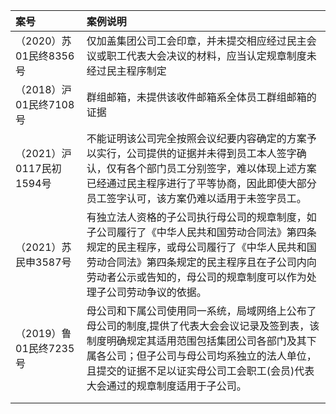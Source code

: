 | 案号                 | 案例说明                                                                                                                                  |
|:------------------ |:------------------------------------------------------------------------------------------------------------------------------------- |
| （2020）苏01民终8356号   | 仅加盖集团公司工会印章，并未提交相应经过民主会议或职工代表大会决议的材料，应当认定规章制度未经过民主程序制定                                                                                |
| （2018）沪01民终7108号   | 群组邮箱，未提供该收件邮箱系全体员工群组邮箱的证据                                                                                                             |
| （2021）沪0117民初1594号 | 不能证明该公司完全按照会议纪要内容确定的方案予以实行，公司提供的证据并未得到员工本人签字确认，仅有各个部门员工分别签字，难以体现上述方案已经通过民主程序进行了平等协商，因此即使大部分员工签字认可，该方案仍难以适用于未签字员工。                     |
| （2021）苏民申3587号     | 有独立法人资格的子公司执行母公司的规章制度，如子公司履行了《中华人民共和国劳动合同法》第四条规定的民主程序，或母公司履行了《中华人民共和国劳动合同法》第四条规定的民主程序且在子公司内向劳动者公示或告知的，母公司的规章制度可以作为处理子公司劳动争议的依据。       |
| （2019）鲁01民终7235号   | 母公司和下属公司使用同一系统，局域网络上公布了母公司的制度,提供了代表大会会议记录及签到表，该制度明确规定其适用范围包括集团公司各部门及其下属各公司；但子公司与母公司均系独立的法人单位，且提交的证据不足以证实母公司工会职工(会员)代表大会通过的规章制度适用于子公司。 |
|                    |                                                                                                                                       |
|                    |                                                                                                                                       |
